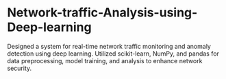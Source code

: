 # Network-traffic-Analysis-using-Deep-learning
Designed a system for real-time network traffic monitoring and anomaly detection using deep learning. Utilized  scikit-learn, NumPy, and pandas for data preprocessing, model training, and analysis to enhance network  security. 
